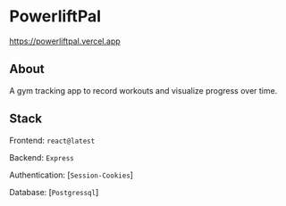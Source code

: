 # PowerliftPal

https://powerliftpal.vercel.app


## About
A gym tracking app to record workouts and visualize progress over time. 

## Stack
Frontend: `react@latest`

Backend: `Express`

Authentication: [`Session-Cookies`]

Database: [`Postgressql`]
